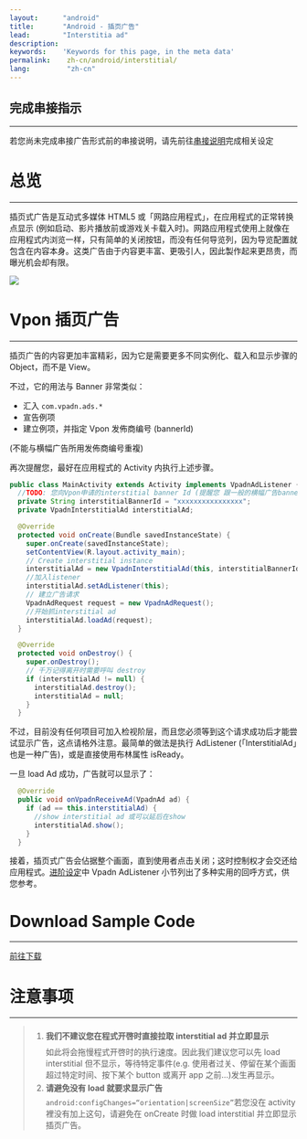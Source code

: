 ```yaml
---
layout:      "android"
title:       "Android - 插页广告"
lead:        "Interstitia ad"
description:
keywords:    'Keywords for this page, in the meta data'
permalink:    zh-cn/android/interstitial/
lang:         "zh-cn"
---
```


## 完成串接指示
---
若您尚未完成串接广告形式前的串接说明，请先前往[串接说明]完成相关设定

# 总览
---
插页式广告是互动式多媒体 HTML5 或「网路应用程式」，在应用程式的正常转换点显示 (例如启动、影片播放前或游戏关卡载入时)。网路应用程式使用上就像在应用程式内浏览一样，只有简单的关闭按钮，而没有任何导览列，因为导览配置就包含在内容本身。这类广告由于内容更丰富、更吸引人，因此製作起来更昂贵，而曝光机会却有限。

![]({{site.imgurl}}/Interstitial.png)

# Vpon 插页广告
---
插页广告的内容更加丰富精彩，因为它是需要更多不同实例化、载入和显示步骤的 Object，而不是 View。

不过，它的用法与 Banner 非常类似：

* 汇入 `com.vpadn.ads.*`
* 宣告例项
* 建立例项，并指定 Vpon 发佈商编号 (bannerId)

(不能与横幅广告所用发佈商编号重複)

再次提醒您，最好在应用程式的 Activity 内执行上述步骤。

```java
public class MainActivity extends Activity implements VpadnAdListener {
  //TODO: 您向Vpon申请的interstitial banner Id (提醒您 跟一般的横幅广告banner ID是不同的)
  private String interstitialBannerId = "xxxxxxxxxxxxxxxx";
  private VpadnInterstitialAd interstitialAd;

  @Override
  protected void onCreate(Bundle savedInstanceState) {
    super.onCreate(savedInstanceState);
    setContentView(R.layout.activity_main);
    // Create interstitial instance
    interstitialAd = new VpadnInterstitialAd(this, interstitialBannerId, "TW");
    //加入listener
    interstitialAd.setAdListener(this);
    // 建立广告请求
    VpadnAdRequest request = new VpadnAdRequest();
    //开始抓interstitial ad
    interstitialAd.loadAd(request);
  }

  @Override
  protected void onDestroy() {
    super.onDestroy();
    // 千万记得离开时需要呼叫 destroy
    if (interstitialAd != null) {
      interstitialAd.destroy();
      interstitialAd = null;
    }
  }
```

不过，目前没有任何项目可加入检视阶层，而且您必须等到这个请求成功后才能尝试显示广告，这点请格外注意。最简单的做法是执行 AdListener (「InterstitialAd」也是一种广告)，或是直接使用布林属性 isReady。

一旦 load Ad 成功，广告就可以显示了：

```java
  @Override
  public void onVpadnReceiveAd(VpadnAd ad) {
    if (ad == this.interstitialAd) {
      //show interstitial ad 或可以延后在show
      interstitialAd.show();
    }
  }
```

接着，插页式广告会佔据整个画面，直到使用者点击关闭；这时控制权才会交还给应用程式。[进阶设定]中 Vpadn AdListener 小节列出了多种实用的回呼方式，供您参考。

# Download Sample Code
---
[前往下载]

# 注意事项
---
> 1. <span style="line-height:2.5em">**我们不建议您在程式开啓时直接拉取 interstitial ad 并立即显示**<br></span>
如此将会拖慢程式开啓时的执行速度。因此我们建议您可以先 load interstitial 但不显示，等待特定事件(e.g. 使用者过关、停留在某个画面超过特定时间、按下某个 button 或离开 app 之前...)发生再显示。
> 2. <span style="line-height:2em"> **请避免没有 load 就要求显示广告** <br> </span>
`android:configChanges=“orientation|screenSize”`若您没在 activity 裡没有加上这句，请避免在 onCreate 时做 load interstitial 并立即显示插页广告。



[串接说明]: ../integration-guide
[前往下载]:{{site.baseurl}}/zh-cn/android/download
[进阶设定]: {{site.baseurl}}/zh-cn/android/advanced
